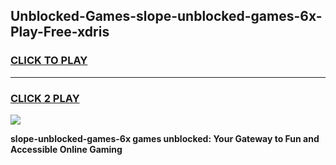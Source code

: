 
## Unblocked-Games-slope-unblocked-games-6x-Play-Free-xdris
<h3>
<a href="https://premium76.site?title=slope-unblocked-games-6x&ref=10A">CLICK TO PLAY</a></h3>
<hr>

<h3>
<a href="https://premium76.site?title=slope-unblocked-games-6x&ref=10A">CLICK 2 PLAY</a>
  
</h3>

<a href="https://premium76.site?title=slope-unblocked-games-6x&ref=10A"><img src="https://clearcache.store/games.png"></a>


**slope-unblocked-games-6x games unblocked: Your Gateway to Fun and Accessible Online Gaming**
